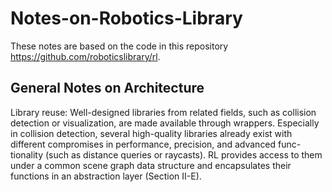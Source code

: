 # Notes-on-Robotics-Library

These notes are based on the code in this repository https://github.com/roboticslibrary/rl.

## General Notes on Architecture

Library reuse: Well-designed libraries from related fields, such as collision detection or visualization, are made available through wrappers. Especially in collision detection, several high-quality libraries already exist with different compromises in performance, precision, and advanced func- tionality (such as distance queries or raycasts). RL provides access to them under a common scene graph data structure and encapsulates their functions in an abstraction layer (Section II-E).

